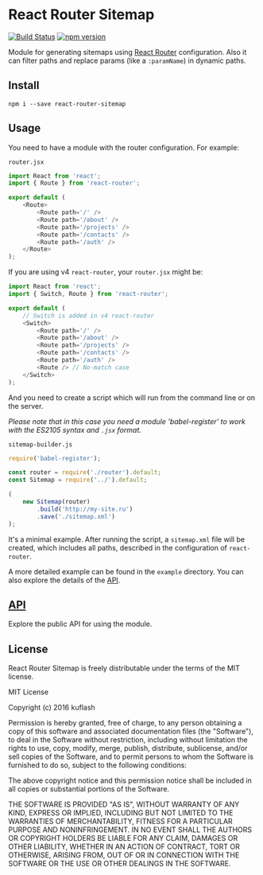 # React Router Sitemap

[![Build Status](https://travis-ci.org/kuflash/react-router-sitemap.svg?branch=master)](https://travis-ci.org/kuflash/react-router-sitemap) [![npm version](https://badge.fury.io/js/react-router-sitemap.svg)](https://badge.fury.io/js/react-router-sitemap)

Module for generating sitemaps using [React Router](https://www.npmjs.com/package/react-router) configuration. Also it can filter paths and replace params (like a `:paramName`) in dynamic paths.

## Install

`npm i --save react-router-sitemap`

## Usage

You need to have a module with the router configuration. For example:

`router.jsx`
```js
import React from 'react';
import { Route } from 'react-router';

export default (
	<Route>
		<Route path='/' />
		<Route path='/about' />
		<Route path='/projects' />
		<Route path='/contacts' />
		<Route path='/auth' />
	</Route>
);
```
If you are using v4 `react-router`, your `router.jsx` might be:
```js
import React from 'react';
import { Switch, Route } from 'react-router';

export default (
	// Switch is added in v4 react-router
	<Switch>
		<Route path='/' />
		<Route path='/about' />
		<Route path='/projects' />
		<Route path='/contacts' />
		<Route path='/auth' />
		<Route /> // No-match case
	</Switch>
);
```
And you need to create a script which will run from the command line or on the server.

_Please note that in this case you need a module 'babel-register' to work with the ES2105 syntax and `.jsx` format._

`sitemap-builder.js`

```js
require('babel-register');

const router = require('./router').default;
const Sitemap = require('../').default;

(
	new Sitemap(router)
		.build('http://my-site.ru')
		.save('./sitemap.xml')
);
```

It's a minimal example. After running the script, a `sitemap.xml` file will be created, which includes all paths, described in the configuration of `react-router`.

A more detailed example can be found in the `example` directory. You can also explore the details of the [API](api.md).


## [API](api.md)
Explore the public API for using the module.

## License

React Router Sitemap is freely distributable under the terms of the MIT license.

MIT License

Copyright (c) 2016 kuflash

Permission is hereby granted, free of charge, to any person obtaining a copy
of this software and associated documentation files (the "Software"), to deal
in the Software without restriction, including without limitation the rights
to use, copy, modify, merge, publish, distribute, sublicense, and/or sell
copies of the Software, and to permit persons to whom the Software is
furnished to do so, subject to the following conditions:

The above copyright notice and this permission notice shall be included in all
copies or substantial portions of the Software.

THE SOFTWARE IS PROVIDED "AS IS", WITHOUT WARRANTY OF ANY KIND, EXPRESS OR
IMPLIED, INCLUDING BUT NOT LIMITED TO THE WARRANTIES OF MERCHANTABILITY,
FITNESS FOR A PARTICULAR PURPOSE AND NONINFRINGEMENT. IN NO EVENT SHALL THE
AUTHORS OR COPYRIGHT HOLDERS BE LIABLE FOR ANY CLAIM, DAMAGES OR OTHER
LIABILITY, WHETHER IN AN ACTION OF CONTRACT, TORT OR OTHERWISE, ARISING FROM,
OUT OF OR IN CONNECTION WITH THE SOFTWARE OR THE USE OR OTHER DEALINGS IN THE
SOFTWARE.
